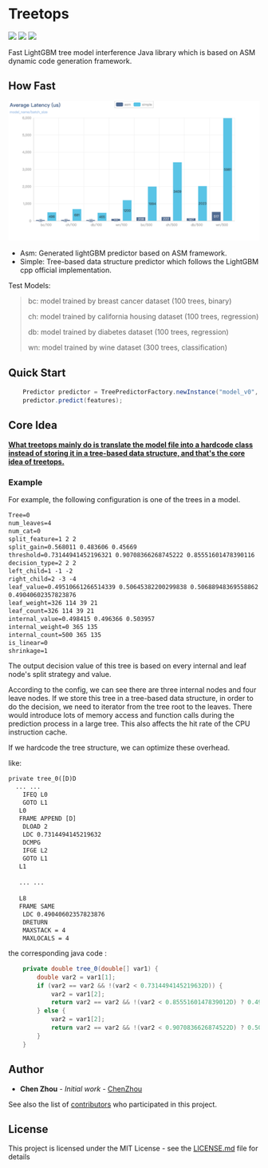 # Treetops

![](https://img.shields.io/badge/License-MIT%20-green.svg?label=license)
![](https://img.shields.io/github/stars/horoc/treetops?style=social)
![](https://github.com/horoc/treetops/workflows/CI/badge.svg)
 
Fast LightGBM tree model interference Java library which is based on ASM dynamic code generation framework.

## How Fast

![](./docs/imgs/benchmark.png)

- Asm: Generated lightGBM predictor based on ASM framework.
- Simple: Tree-based data structure predictor which follows the LightGBM cpp official implementation.

Test Models:

> bc: model trained by breast cancer dataset (100 trees, binary)  
> 
> ch: model trained by california housing dataset (100 trees, regression) 
>
> db: model trained by diabetes dataset (100 trees, regression) 
>
> wn: model trained by wine dataset (300 trees, classification)


## Quick Start

```java
    Predictor predictor = TreePredictorFactory.newInstance("model_v0", modelFilePath);
    predictor.predict(features);
```

## Core Idea

**<u>What treetops mainly do is translate the model file into a hardcode class instead of storing it in a tree-based data structure, and that's the core idea of treetops.</u>**

### Example

For example, the following configuration is one of the trees in a model.

```
Tree=0
num_leaves=4
num_cat=0
split_feature=1 2 2
split_gain=0.568011 0.483606 0.45669
threshold=0.73144941452196321 0.90708366268745222 0.85551601478390116
decision_type=2 2 2
left_child=1 -1 -2
right_child=2 -3 -4
leaf_value=0.49510661266514339 0.50645382200299838 0.50688948369558862 0.49040602357823876
leaf_weight=326 114 39 21
leaf_count=326 114 39 21
internal_value=0.498415 0.496366 0.503957
internal_weight=0 365 135
internal_count=500 365 135
is_linear=0
shrinkage=1
```

The output decision value of this tree is based on every internal and leaf node's split strategy and value.

According to the config, we can see there are three internal nodes and four leave nodes. If we store this tree in a tree-based data structure, in order to do the decision, we need to iterator from the tree root to the leaves. There would introduce lots of memory access and function calls during the prediction process in a large tree. This also affects the hit rate of the CPU instruction cache.

If we hardcode the tree structure, we can optimize these overhead.

like:

```
private tree_0([D)D
  ... ...
    IFEQ L0
    GOTO L1
   L0
   FRAME APPEND [D]
    DLOAD 2
    LDC 0.7314494145219632
    DCMPG
    IFGE L2
    GOTO L1
   L1

   ... ...

   L8
   FRAME SAME
    LDC 0.49040602357823876
    DRETURN
    MAXSTACK = 4
    MAXLOCALS = 4
```

the corresponding java code :

```java
    private double tree_0(double[] var1) {
        double var2 = var1[1];
        if (var2 == var2 && !(var2 < 0.7314494145219632D)) {
            var2 = var1[2];
            return var2 == var2 && !(var2 < 0.8555160147839012D) ? 0.49040602357823876D : 0.5064538220029984D;
        } else {
            var2 = var1[2];
            return var2 == var2 && !(var2 < 0.9070836626874522D) ? 0.5068894836955886D : 0.4951066126651434D;
        }
    }
```

## Author

* **Chen Zhou** - *Initial work* - [ChenZhou](https://github.com/horoc)

See also the list of [contributors](https://github.com/horoc/treetops/contributors) who participated in this project.

## License

This project is licensed under the MIT License - see the [LICENSE.md](LICENSE.md) file for details
